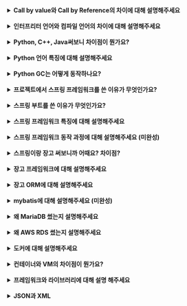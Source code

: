 <details>
    <summary><strong> Call by value와 Call by Reference의 차이에 대해 설명해주세요 </strong></summary></br>

- Call by value : 값에 의한 호출로, 함수의 인자로 넘기는 값을 복사해서 새로운 함수에 전달하는 방식. 즉, __값을 인자로 전달하는 함수 호출 방식__ 이다.  
- Call by Reference : 주소에 의한 호출로, 함수의 인자로 값이 아닌 주소 값을 전달하는 방식. 즉, __주소를 인자로 전달하는 함수 호출 방식__ 이다.  

-> C++의 경우 Call by value, ref를 포인터와 참조변수를 사용해 혼용가능하다.  
-> Java, C의 경우 참조변수를 인자로 줄때에도 주소값을 '복사'하여 넘겨주기 때문에 Call by value 방식이다. 하지만 C는 포인터를 사용해 Call by reference를 구현할 수 있다.  
-> Python의 경우 변수를 할당할때 메모리 공간을 할당하는 개념이아닌, 변수라는 객체에 이름표를 붙이는 방식을 사용하므로, Call by Assignment라고 한다.  

</details></br>

<details>
    <summary><strong> 인터프리터 언어와 컴파일 언어의 차이에 대해 설명해주세요 </strong></summary></br>

인터프리터 언어는 컴파일 과정 없이 즉, 소스코드를 기계어로 변환하는 과정 없이 한줄 한줄 해석하여 바로 명령어를 실행하는 언어 입니다.  

빌드시간이 없다는 장점이 있지만 런타임 상황에서는 컴파일 언어에 비해 속도가 느립니다. 

컴파일 언어는 반대로 소스코드를 모두 기계어로 변환한 후에 기계어 코드를 실행합니다. 소스코드를 기계어로 번역하는 빌드 과정에서는 인터프리터 언어에 비해 시간이 소요 되지만, 런타임 상황에서는 빠르게 실행할 수 있습니다.

</details></br>

<details>
    <summary><strong> Python, C++, Java써보니 차이점이 뭔가요? </strong></summary></br>

사용하면서 가장 큰 차이점을 느낄 수 있었던 부분은 메모리였다.  

Python의 경우 모든것이 객체로, 알아서 메모리 할당과 해제를 다 해결해주고,

C++이나 C를 사용할 때 골치아팠던것이 메모리 릭이었는데 Java에서는 가비지 컬렉터가 알아서 해주기때문에 따로 신경써줘야 할 일이 없다는 점이 장점인 것 같다.

</details></br>

<details>
    <summary><strong> Python 언어 특징에 대해 설명해주세요 </strong></summary></br>

문법이 굉장히 간단하고 쉽고, 생산성에 초점을 둔 언어이다. 메모리를 자동으로 관리해주고 엄청난 라이브러리를 제공해준다.  

</details></br>

<details>
    <summary><strong> Python GC는 어떻게 동작하나요? </strong></summary></br>

세대별 가비지 컬렉션과 레퍼런스 카운팅이 있다. 이중 레퍼런스 카운팅을 주로 사용합니다. 이름 그대로 해당 객체를 참조하는 변수의 개수가 0이 되면 쓸데없는 메모리라고 생각하고 해당 메모리를 비우게 된다.  

</details></br>

<details>
    <summary><strong> 프로젝트에서 스프링 프레임워크를 쓴 이유가 무엇인가요? </strong></summary></br>

파이썬과 장고를 통해서 생산성이 빠른 프레임 워크를 경험해봤으니, 자바와 스프링을 사용해 생산성 보다는 안정성과 성능에 특화된 서비스를 경험해 보고 싶었다  

</details></br>

<details>
    <summary><strong> 스프링 부트를 쓴 이유가 무엇인가요? </strong></summary></br>

스프링이란 프레임워크를 처음 접하다 보니 시작부터 복잡한 환경설정에 막혀서 흥미를 잃어버리는것 보단 기본적인 설정이나 의존성 관리등을 해주는 스프링 부트로 시작을 하며 경험을 해보는 것이 낫다고 생각했습니다.

</details></br>

<details>
    <summary><strong> 스프링 프레임워크 특징에 대해 설명해주세요 </strong></summary></br>

크기와 부하 측면에서 경량시킨 것과, 객체의 생명주기 관리를 개발자가 하는것이 아닌 스프링 컨테이너가 대신 해주는 IOC 기술으로 어플리케이션의 느슨한 결합을 도모한 것이 있습니다.  

MVC패턴은 모델 뷰 컨트롤러로, 모델은 핵심적인 비즈니스 로직을 담당하여 데이터베이스를 관리하는 부분이고, 뷰는 사용자에게 보여주는 화면, 컨트롤러는 모델과 뷰 사이에서 정보 교환을 할 수 있도록 

</details></br>

<details>
    <summary><strong> 스프링 프레임워크 동작 과정에 대해 설명해주세요 (미완성)</strong></summary></br>

MVC 구조  

</details></br>

<details>
    <summary><strong> 스프링이랑 장고 써보니까 어때요? 차이점? </strong></summary></br>

먼저 장고는 진입 장벽이 굉장히 낮다는 장점이 있습니다. 로그인, 회원가입등 다양한 기능을 제공하고 ORM등 간단한 웹 서비스를 구현하기에 아주 적합한 프레임 워크라고 생각이 들었습니다. 하지만 프로그램이 커지게 되면 오히려 가독성이 떨어지게 되고 유지보수가 어려울것이라는 생각이 들었습니다.  

반면에 스프링은 처음 공부과정은 힘들고 간단한 웹사이트 구현에도 장고보다 생산성이 떨어지지만 프로그램이 거대해지고 코드가 굉장히 많아질경우 오히려 유지보수가 쉽고 가독성이 좋은 프로그램이 만들어질 수 있을거라고 생각했습니다.

</details></br>

<details>
    <summary><strong> 장고 프레임워크에 대해 설명해주세요 </strong></summary></br>

장고는 웹 개발에서 번거로운 요소들을 새로 개발할 필요없이 내장된 기능들로 빠른 개발을 할 수 있다는 장점이 있습니다.

하지만 파이썬으로 개발되는 프레임워크다 보니 어플리케이션의 속도, 성능문제가 야기된다.

장고는 MTV 패턴을 사용합니다. HTTP 요청이 들어오면 URL에서 요청을 View로 넘겨줍니다 View는 요청을 확인하고, Model에 데이터를 요청합니다. Model에서 받은 데이터를 Template에 전달하여 HTML 파일과 조합 후 화면을 사용자에게 전달합니다.  

</details></br>

<details>
    <summary><strong> 장고 ORM에 대해 설명해주세요 </strong></summary></br>

객체와 관계형 데이터베이스의 데이터를 매핑해주는 것을 의미합니다. 객체 간의 관계를 바탕으로 SQL을 자동 생성하여 SQL 쿼리문 없이도 데이터베이스의 데이터를 다룰 수 있도록 해주는 것을 말합니다. 즉, 데이터베이스의 테이블을 흔히 사용하는 객체처럼 사용할 수 있도록 해주는 기술입니다.  

</details></br>

<details>
    <summary><strong> mybatis에 대해 설명해주세요 (미완성)</strong></summary></br>

sql 쿼리문들을 xml문서에 따로 분리 가능  

</details></br>

<details>
    <summary><strong> 왜 MariaDB 썼는지 설명해주세요</strong></summary></br>

Oracle, MsSQl, MySQL, PostgresQL, NoSQL 각 DB 차이점 설명  

Oracle, MsSQL - 라이센스 문제  
MySQL - 위의 두개에 비해 프리하지만 역시 라이센스 문제(코드 배포시)  
PostgresQL - 복잡한 쿼리사용시 성능 좋음(멀티 프로세스)  
NoSQL(MongoDB 등) - 대용량 데이터 처리시 적합 / 수정, 삭제 적게일어나고 읽기 연산만 많이 일어나면 성능 좋음  

</details></br>

<details>
    <summary><strong> 왜 AWS RDS 썼는지 설명해주세요</strong></summary></br>

EC2와 비교

</details></br>

<details>
    <summary><strong> 도커에 대해 설명해주세요</strong></summary></br>

EC2와 비교

</details></br>

<details>
    <summary><strong> 컨테이너와 VM의 차이점이 뭔가요? </strong></summary></br>

컨테이너 - 호스트 OS위에서 커널 공유하며 프로세스처럼 가볍게 돌아감, 오버헤드 적고 빠름  
VM - 호스트 OS위에 가상 HW, 게스트 OS설치 후 무겁게 돌아감, 오버헤드 많고 느림  

</details></br>

<details>
    <summary><strong> 프레임워크와 라이브러리에 대해 설명 해주세요 </strong></summary></br>

프레임워크란  

라이브러리란 개발자가 프로그램 구현시 필요하여 가져다 쓰는 기능들의 집합입니다. 간단하게는 함수일 수도 있고, 인터페이스, 클래스일 수도 있습니다.  

어떻게보면 비슷한 부분이 있지만, 프로그래밍 구현에서 제어의 주체가 어느 쪽에 있는지가 프레임워크와 라이브러리의 가장 큰 차이점입니다.  

```
가장 중요한 차이는 프로그래밍을 구현할 떄 제어의 주체가 어느 쪽에 있는가 입니다.  

'프레임워크' 스프링과 안드로이드의 경우 흐름과 객체간 연동의 대부분이 이미 구현되어 있습니다. 
즉, '제어의 주체가 프레임워크에 있는것입니다.' 프로그래머가 어디에 어떤 코드를 넣어야 하고, 
그렇게 넣은 코드가 어떻게 호출되고, 연동되는가는 이미 구현이 되어있기 때문에(프레임이 짜여
있는), 프레임워크 자체에 대한 학습이 필요하고 적당한 위치에 코드를 넣는(placeholder) 구현을
해야 합니다. 따라서 검증된 프레임 워크를 사용하게 되면 그만큼 생산의 속도가 빠르고 좋은 품질
의 프로그램을 개발할 수 있게 됩니다.

'라이브러리' 소위 SDK, JDK, STL등은 프로그래머가 구현할 때 필요해서 가져다 쓰는 기능들의 집합
입니다. 간단하게는 함수일수도 있고, 인터페이스, 클래스 등등 일수 있습니다. '프로그램에 대한 
전체적인 제어와 흐름은 모두 프로그래머의 책임입니다'. 따라서 어떤 라이브러리를 불러다 쓴다고
할 때 가끔 콜백 함수(시스템이 호출하는 함수)가 있을 수는 있지만, '전반적인 프로그래밍에 대한
제어권은 프로그래머에게 있는 것입니다' 어떤 클래스가 생성되고 어떻게 협력이 이루어지고 어떤
함수가 호출되는가 등등을 모두 프로그래머가 구현하는 것입니다.
```

</details></br>

<details>
    <summary><strong> JSON과 XML </strong></summary></br>

- 데이터를 저장하고 전달하기 위해 고안
- 기계, 사람 모두 쉽게 읽을 수 있음
- 계층적 데이터 구조를 가짐
- 프로그래밍 언어에 종속적이지 않다

<details>
    <summary><strong> XML </strong></summary></br>

HTML과 비슷한 마크업 언어로 데이터의 교환을 위한 형식이다.  

문서의 길이가 길고, 태그의 오버헤드로 인해 파싱이 느리다는 단점 (적은 데이터에서는 별 차이 없음)  

</details></br>

<details>
    <summary><strong> JSON </strong></summary></br>

자바스크립트 객체 문법을 따르는 데이터의 표기방법, 데이터 교환 형식이다.  

XML보다 JSON형식이 더 짧고, 빠르다 / JSON만 배열 사용가능  

</details></br>
</details></br>